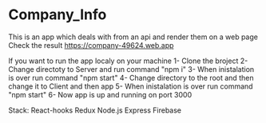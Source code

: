 # Company_Info
This is an app which deals with from an api and render them on a web page
Check the result
https://company-49624.web.app
 

If you want to run the app localy on your machine 
1- Clone the broject 
2- Change directoty to Server and run command "npm i"
3- When inistalation is over run command "npm start" 
4- Change directory to the root and then change it to Client and then app 
5- When inistalation is over run command "npm start"
6- Now app is up and running on port 3000

Stack:
React-hooks
Redux
Node.js
Express
Firebase
